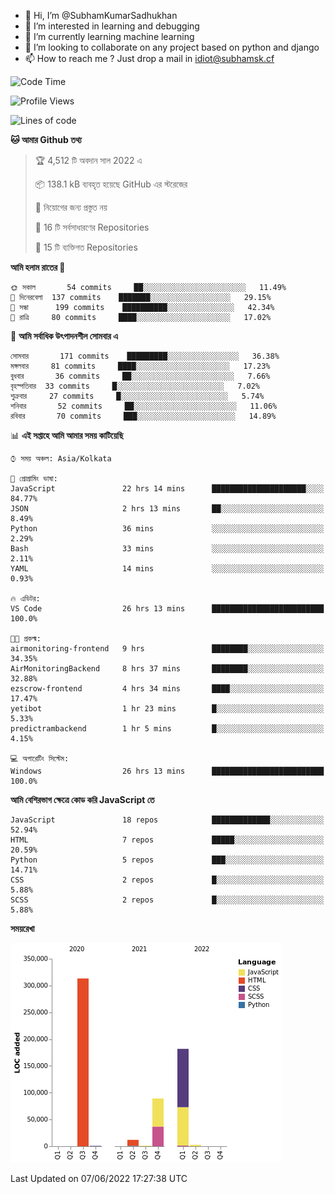 - 👋 Hi, I’m @SubhamKumarSadhukhan
- 👀 I’m interested in learning and debugging
- 🌱 I’m currently learning machine learning
- 💞️ I’m looking to collaborate on any project based on python and django
- 📫 How to reach me ?
      Just drop a mail in idiot@subhamsk.cf

<!---
SubhamKumarSadhukhan/SubhamKumarSadhukhan is a ✨ special ✨ repository because its `README.md` (this file) appears on your GitHub profile.
You can click the Preview link to take a look at your changes.
--->


<!--START_SECTION:waka-->
![Code Time](http://img.shields.io/badge/Code%20Time-549%20hrs%2055%20mins-blue)

![Profile Views](http://img.shields.io/badge/%E0%A6%AA%E0%A7%8D%E0%A6%B0%E0%A7%8B%E0%A6%AB%E0%A6%BE%E0%A6%87%E0%A6%B2%20%E0%A6%A6%E0%A6%B0%E0%A7%8D%E0%A6%B6%E0%A6%A8-57-blue)

![Lines of code](https://img.shields.io/badge/%E0%A6%B9%E0%A7%8D%E0%A6%AF%E0%A6%BE%E0%A6%B2%E0%A7%8B%20%E0%A6%93%E0%A6%AF%E0%A6%BC%E0%A6%BE%E0%A6%B0%E0%A7%8D%E0%A6%B2%E0%A7%8D%E0%A6%A1%20%E0%A6%A5%E0%A7%87%E0%A6%95%E0%A7%87%20%E0%A6%86%E0%A6%AE%E0%A6%BF%20%E0%A6%B2%E0%A6%BF%E0%A6%96%E0%A7%87%E0%A6%9B%E0%A6%BF-600%20Thousand%20%E0%A6%95%E0%A7%8B%E0%A6%A1%E0%A7%87%E0%A6%B0%20%E0%A6%B2%E0%A6%BE%E0%A6%87%E0%A6%A8-blue)

**🐱 আমার Github তথ্য** 

> 🏆 4,512 টি অবদান সাল 2022 এ
 > 
> 📦 138.1 kB ব্যবহৃত হয়েছে GitHub এর স্টরেজের 
 > 
> 🚫 নিয়োগের জন্য প্রস্তুত নয়
 > 
> 📜 16 টি সর্বসাধারণের Repositories 
 > 
> 🔑 15 টি ব্যক্তিগত Repositories  
 > 
**আমি হলাম রাতের 🦉** 

```text
🌞 সকাল       54 commits     ██░░░░░░░░░░░░░░░░░░░░░░░   11.49% 
🌆 দিনেরবেলা  137 commits    ███████░░░░░░░░░░░░░░░░░░   29.15% 
🌃 সন্ধা      199 commits    ██████████░░░░░░░░░░░░░░░   42.34% 
🌙 রাত্রি     80 commits     ████░░░░░░░░░░░░░░░░░░░░░   17.02%

```
📅 **আমি সর্বাধিক উৎপাদনশীল সোমবার এ** 

```text
সোমবার       171 commits    █████████░░░░░░░░░░░░░░░░   36.38% 
মঙ্গলবার     81 commits     ████░░░░░░░░░░░░░░░░░░░░░   17.23% 
বুধবার       36 commits     ██░░░░░░░░░░░░░░░░░░░░░░░   7.66% 
বৃহস্পতিবার  33 commits     █░░░░░░░░░░░░░░░░░░░░░░░░   7.02% 
শুক্রবার     27 commits     █░░░░░░░░░░░░░░░░░░░░░░░░   5.74% 
শনিবার       52 commits     ██░░░░░░░░░░░░░░░░░░░░░░░   11.06% 
রবিবার       70 commits     ███░░░░░░░░░░░░░░░░░░░░░░   14.89%

```


📊 **এই সপ্তাহে আমি আমার সময় কাটিয়েছি** 

```text
⌚︎ সময় অঞ্চল: Asia/Kolkata

💬 প্রোগ্রামিং ভাষা: 
JavaScript               22 hrs 14 mins      █████████████████████░░░░   84.77% 
JSON                     2 hrs 13 mins       ██░░░░░░░░░░░░░░░░░░░░░░░   8.49% 
Python                   36 mins             ░░░░░░░░░░░░░░░░░░░░░░░░░   2.29% 
Bash                     33 mins             ░░░░░░░░░░░░░░░░░░░░░░░░░   2.11% 
YAML                     14 mins             ░░░░░░░░░░░░░░░░░░░░░░░░░   0.93%

🔥 এডিটর: 
VS Code                  26 hrs 13 mins      █████████████████████████   100.0%

🐱‍💻 প্রকল্ম: 
airmonitoring-frontend   9 hrs               ████████░░░░░░░░░░░░░░░░░   34.35% 
AirMonitoringBackend     8 hrs 37 mins       ████████░░░░░░░░░░░░░░░░░   32.88% 
ezscrow-frontend         4 hrs 34 mins       ████░░░░░░░░░░░░░░░░░░░░░   17.47% 
yetibot                  1 hr 23 mins        █░░░░░░░░░░░░░░░░░░░░░░░░   5.33% 
predictrambackend        1 hr 5 mins         █░░░░░░░░░░░░░░░░░░░░░░░░   4.15%

💻 অপারেটিং সিস্টেম: 
Windows                  26 hrs 13 mins      █████████████████████████   100.0%

```

**আমি বেশিরভাগ ক্ষেত্রে কোড করি JavaScript তে** 

```text
JavaScript               18 repos            █████████████░░░░░░░░░░░░   52.94% 
HTML                     7 repos             █████░░░░░░░░░░░░░░░░░░░░   20.59% 
Python                   5 repos             ███░░░░░░░░░░░░░░░░░░░░░░   14.71% 
CSS                      2 repos             █░░░░░░░░░░░░░░░░░░░░░░░░   5.88% 
SCSS                     2 repos             █░░░░░░░░░░░░░░░░░░░░░░░░   5.88%

```


**সময়রেখা**

![Chart not found](https://raw.githubusercontent.com/SubhamKumarSadhukhan/SubhamKumarSadhukhan/main/charts/bar_graph.png) 


 Last Updated on 07/06/2022 17:27:38 UTC
<!--END_SECTION:waka-->
